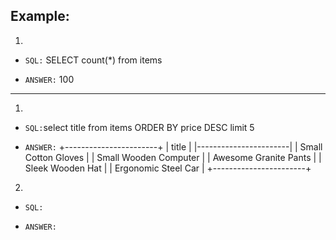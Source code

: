 ## Example:
1.
 - `SQL:`
    SELECT count(\*) from items

 - `ANSWER:`
   100

---
<!-- How many users are there?
What are the titles of the 5 most expensive items?
What's the cheapest item in the Books category?
Who lives at 6439 Zetta Hills, Willmouth, WY?
Correct Virginie Mitchell's address to "New York, NY, 10108".
How much would it cost to buy one of each item in the Tools category?
How many total items did we sell?
How much was spent on Books?
Simulate buying an item by inserting a User for yourself and an Order for yourself. -->

1.
 - `SQL:`select title from items ORDER BY price DESC limit 5

 - `ANSWER:`
 +-----------------------+
| title                 |
|-----------------------|
| Small Cotton Gloves   |
| Small Wooden Computer |
| Awesome Granite Pants |
| Sleek Wooden Hat      |
| Ergonomic Steel Car   |
+-----------------------+


2.
 - `SQL:`

 - `ANSWER:`
